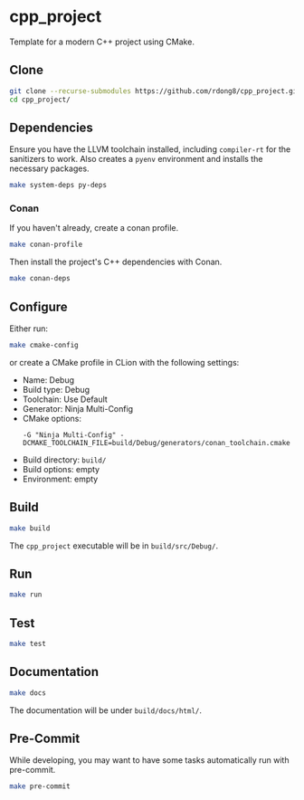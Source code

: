 # cpp_project
Template for a modern C++ project using CMake.

## Clone
```bash
git clone --recurse-submodules https://github.com/rdong8/cpp_project.git
cd cpp_project/
```

## Dependencies

Ensure you have the LLVM toolchain installed, including `compiler-rt` for the sanitizers to work. Also creates a `pyenv`
environment and installs the necessary packages.

```bash
make system-deps py-deps
```

### Conan

If you haven't already, create a conan profile.

```bash
make conan-profile
```

Then install the project's C++ dependencies with Conan.

```bash
make conan-deps
```

## Configure

Either run:

```bash
make cmake-config
```

or create a CMake profile in CLion with the following settings:

- Name: Debug
- Build type: Debug
- Toolchain: Use Default
- Generator: Ninja Multi-Config
- CMake options:
    ```
    -G "Ninja Multi-Config" -DCMAKE_TOOLCHAIN_FILE=build/Debug/generators/conan_toolchain.cmake
    ```
- Build directory: `build/`
- Build options: empty
- Environment: empty

## Build

```bash
make build
```

The `cpp_project` executable will be in `build/src/Debug/`.

## Run

```bash
make run
```

## Test

```bash
make test
```

## Documentation

```bash
make docs
```

The documentation will be under `build/docs/html/`.

## Pre-Commit

While developing, you may want to have some tasks automatically run with pre-commit.

```bash
make pre-commit
```
